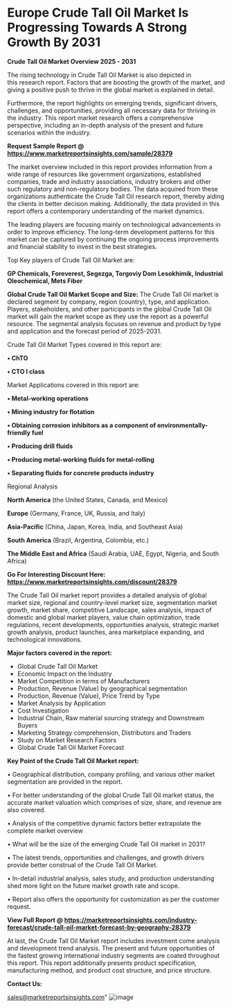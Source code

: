 # Europe Crude Tall Oil Market Is Progressing Towards A Strong Growth By 2031

<Strong> Crude Tall Oil Market Overview 2025 - 2031</strong>

The rising technology in Crude Tall Oil Market is also depicted in this research report. Factors that are boosting the growth of the market, and giving a positive push to thrive in the global market is explained in detail.

Furthermore, the report highlights on emerging trends, significant drivers, challenges, and opportunities, providing all necessary data for thriving in the industry. This report market research offers a comprehensive perspective, including an in-depth analysis of the present and future scenarios within the industry.

<strong>Request Sample Report @ <a href=https://www.marketreportsinsights.com/sample/28379>https://www.marketreportsinsights.com/sample/28379</a></strong>

The market overview included in this report provides information from a wide range of resources like government organizations, established companies, trade and industry associations, industry brokers and other such regulatory and non-regulatory bodies. The data acquired from these organizations authenticate the Crude Tall Oil research report, thereby aiding the clients in better decision making. Additionally, the data provided in this report offers a contemporary understanding of the market dynamics.

The leading players are focusing mainly on technological advancements in order to improve efficiency. The long-term development patterns for this market can be captured by continuing the ongoing process improvements and financial stability to invest in the best strategies.

Top Key players of Crude Tall Oil Market are:

<strong>GP Chemicals, Foreverest, Segezga, Torgoviy Dom Lesokhimik, Industrial Oleochemical, Mets Fiber</strong>

<strong><b>Global Crude Tall Oil Market Scope and Size:</b></strong>
The Crude Tall Oil market is declared segment by company, region (country), type, and application. Players, stakeholders, and other participants in the global Crude Tall Oil market will gain the market scope as they use the report as a powerful resource. The segmental analysis focuses on revenue and product by type and application and the forecast period of 2025-2031.

Crude Tall Oil Market Types covered in this report are:

<strong>• ChTO

• CTO I class</strong>

Market Applications covered in this report are:

<strong>• Metal-working operations

• Mining industry for flotation

• Obtaining corrosion inhibitors as a component of environmentally-friendly fuel

• Producing drill fluids

• Producing metal-working fluids for metal-rolling

• Separating fluids for concrete products industry</strong> 

Regional Analysis

<strong>North America</strong> (the United States, Canada, and Mexico)

<strong>Europe</strong> (Germany, France, UK, Russia, and Italy)

<strong>Asia-Pacific</strong> (China, Japan, Korea, India, and Southeast Asia)

<strong>South America</strong> (Brazil, Argentina, Colombia, etc.)

<strong>The Middle East and Africa</strong> (Saudi Arabia, UAE, Egypt, Nigeria, and South Africa)

<strong>Go For Interesting Discount Here: <a href=https://www.marketreportsinsights.com/discount/28379>https://www.marketreportsinsights.com/discount/28379</a></strong>

The Crude Tall Oil market report provides a detailed analysis of global market size, regional and country-level market size, segmentation market growth, market share, competitive Landscape, sales analysis, impact of domestic and global market players, value chain optimization, trade regulations, recent developments, opportunities analysis, strategic market growth analysis, product launches, area marketplace expanding, and technological innovations.

<strong><b>Major factors covered in the report:</b></strong>
<ul>
  <li>Global Crude Tall Oil Market </li>
  <li>Economic Impact on the Industry</li>
  <li>Market Competition in terms of Manufacturers</li>
  <li>Production, Revenue (Value) by geographical segmentation</li>
  <li>Production, Revenue (Value), Price Trend by Type</li>
  <li>Market Analysis by Application</li>
  <li>Cost Investigation</li>
  <li>Industrial Chain, Raw material sourcing strategy and Downstream Buyers</li>
  <li>Marketing Strategy comprehension, Distributors and Traders</li>
  <li>Study on Market Research Factors</li>
  <li>Global Crude Tall Oil Market Forecast</li>
</ul>

<strong><b>Key Point of the Crude Tall Oil Market report:</b></strong>

• Geographical distribution, company profiling, and various other market segmentation are provided in the report.

• For better understanding of the global Crude Tall Oil market status, the accurate market valuation which comprises of size, share, and revenue are also covered.

• Analysis of the competitive dynamic factors better extrapolate the complete market overview

• What will be the size of the emerging Crude Tall Oil market in 2031?

• The latest trends, opportunities and challenges, and growth drivers provide better construal of the Crude Tall Oil Market.

• In-detail industrial analysis, sales study, and production understanding shed more light on the future market growth rate and scope.

• Report also offers the opportunity for customization as per the customer request.

<strong><b>View Full Report @ <a href=https://marketreportsinsights.com/industry-forecast/crude-tall-oil-market-forecast-by-geography-28379>https://marketreportsinsights.com/industry-forecast/crude-tall-oil-market-forecast-by-geography-28379</a></b></strong>


At last, the Crude Tall Oil Market report includes investment come analysis and development trend analysis. The present and future opportunities of the fastest growing international industry segments are coated throughout this report. This report additionally presents product specification, manufacturing method, and product cost structure, and price structure.

<strong>Contact Us:</strong>

sales@marketreportsinsights.com"
![image](https://github.com/user-attachments/assets/0849f53c-d49a-4b33-aef3-a2c8df919396)
